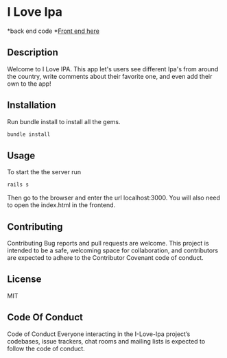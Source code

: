
# I Love Ipa 
*back end code 
*[Front end here](https://github.com/kurwitz3/Js-Project-Frontend)

## Description

Welcome to I Love IPA. This app let's users see different Ipa's from around the country,
write comments about their favorite one, and even add their own to the app!

## Installation 

Run bundle install to install all the gems.

```bash
bundle install
```

## Usage 

To start the the server run 

```bash 
rails s
```
Then go to the browser and enter the url localhost:3000. You will also need to open the index.html in the frontend.

## Contributing

Contributing Bug reports and pull requests are welcome. This project is intended to be a safe, welcoming space for collaboration, and contributors are expected to adhere to the Contributor Covenant code of conduct.

## License 

 MIT 

 ## Code Of Conduct

Code of Conduct Everyone interacting in the I-Love-Ipa project’s codebases, issue trackers, chat rooms and mailing lists is expected to follow the code of conduct.



